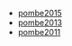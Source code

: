 - [pombe2015](documents/pombe2015)
- [pombe2013](documents/pombe2013)
- [pombe2011](documents/pombe2011)
